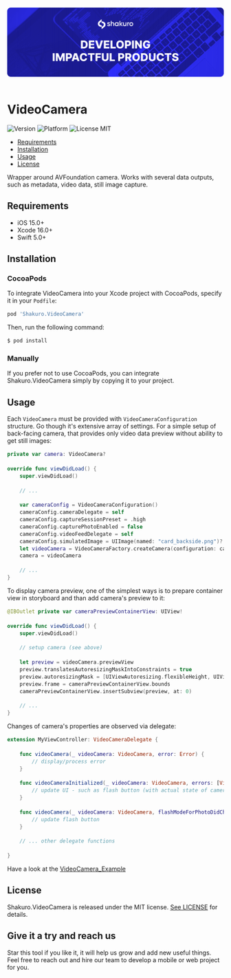 ![Shakuro VideoCamera](Resources/title_image.png)
<br><br>
# VideoCamera
![Version](https://img.shields.io/badge/version-1.0.0-blue.svg)
![Platform](https://img.shields.io/badge/platform-iOS-lightgrey.svg)
![License MIT](https://img.shields.io/badge/license-MIT-green.svg)

- [Requirements](#requirements)
- [Installation](#installation)
- [Usage](#usage)
- [License](#license)

Wrapper around AVFoundation camera. Works with several data outputs, such as metadata, video data, still image capture.

## Requirements

- iOS 15.0+
- Xcode 16.0+
- Swift 5.0+

## Installation

### CocoaPods

To integrate VideoCamera into your Xcode project with CocoaPods, specify it in your `Podfile`:

```ruby
pod 'Shakuro.VideoCamera'
```

Then, run the following command:

```bash
$ pod install
```

### Manually

If you prefer not to use CocoaPods, you can integrate Shakuro.VideoCamera simply by copying it to your project.

## Usage

Each `VideoCamera` must be provided with `VideoCameraConfiguration` structure. Go though it's extensive array of settings. For a simple setup of back-facing camera, that provides only video data preview without ability to get still images:

```swift
private var camera: VideoCamera?

override func viewDidLoad() {
    super.viewDidLoad()
    
    // ...
    
    var cameraConfig = VideoCameraConfiguration()
    cameraConfig.cameraDelegate = self
    cameraConfig.captureSessionPreset = .high
    cameraConfig.capturePhotoEnabled = false
    cameraConfig.videoFeedDelegate = self
    cameraConfig.simulatedImage = UIImage(named: "card_backside.png")?.cgImage
    let videoCamera = VideoCameraFactory.createCamera(configuration: cameraConfig)
    camera = videoCamera
    
    // ...
}
```

To display camera preview, one of the simplest ways is to prepare container view in storyboard and than add camera's preview to it:

```swift
@IBOutlet private var cameraPreviewContainerView: UIView!

override func viewDidLoad() {
    super.viewDidLoad()
    
    // setup camera (see above)

    let preview = videoCamera.previewView
    preview.translatesAutoresizingMaskIntoConstraints = true
    preview.autoresizingMask = [UIViewAutoresizing.flexibleHeight, UIViewAutoresizing.flexibleWidth]
    preview.frame = cameraPreviewContainerView.bounds
    cameraPreviewContainerView.insertSubview(preview, at: 0)
    
    // ...
}
```

Changes of camera's properties are observed via delegate:

```swift
extension MyViewController: VideoCameraDelegate {

    func videoCamera(_ videoCamera: VideoCamera, error: Error) {
        // display/process error
    }

    func videoCameraInitialized(_ videoCamera: VideoCamera, errors: [VideoCameraError]) {
        // update UI - such as flash button (with actual state of camera)
    }

    func videoCamera(_ videoCamera: VideoCamera, flashModeForPhotoDidChanged newValue: AVCaptureDevice.FlashMode) {
        // update flash button
    }
    
    // ... other delegate functions
    
}
```

Have a look at the [VideoCamera_Example](https://github.com/shakurocom/VideoCamera/tree/master/VideoCamera_Example)

## License

Shakuro.VideoCamera is released under the MIT license. [See LICENSE](https://github.com/shakurocom/VideoCamera/blob/master/LICENSE.md) for details.

## Give it a try and reach us

Star this tool if you like it, it will help us grow and add new useful things. 
Feel free to reach out and hire our team to develop a mobile or web project for you.

